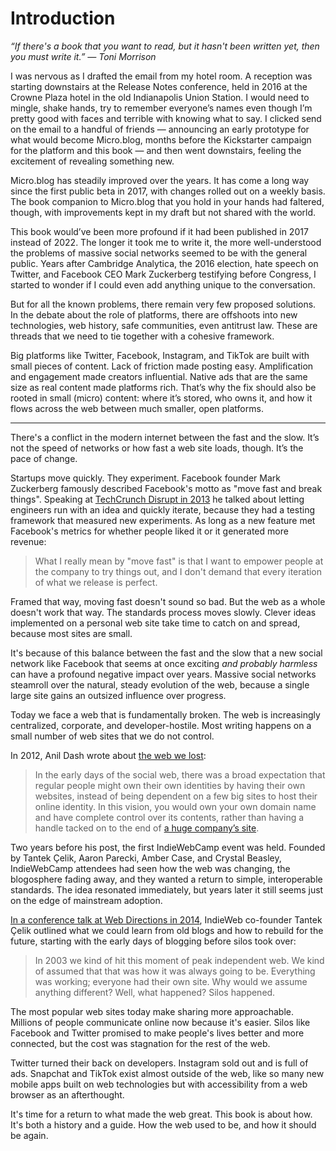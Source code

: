 # Introduction

_“If there's a book that you want to read, but it hasn't been written yet, then you must write it.” ― Toni Morrison_

I was nervous as I drafted the email from my hotel room. A reception was starting downstairs at the Release Notes conference, held in 2016 at the Crowne Plaza hotel in the old Indianapolis Union Station. I would need to mingle, shake hands, try to remember everyone’s names even though I’m pretty good with faces and terrible with knowing what to say. I clicked send on the email to a handful of friends — announcing an early prototype for what would become Micro.blog, months before the Kickstarter campaign for the platform and this book — and then went downstairs, feeling the excitement of revealing something new.

Micro.blog has steadily improved over the years. It has come a long way since the first public beta in 2017, with changes rolled out on a weekly basis. The book companion to Micro.blog that you hold in your hands had faltered, though, with improvements kept in my draft but not shared with the world.

This book would’ve been more profound if it had been published in 2017 instead of 2022. The longer it took me to write it, the more well-understood the problems of massive social networks seemed to be with the general public. Years after Cambridge Analytica, the 2016 election, hate speech on Twitter, and Facebook CEO Mark Zuckerberg testifying before Congress, I started to wonder if I could even add anything unique to the conversation.

But for all the known problems, there remain very few proposed solutions. In the debate about the role of platforms, there are offshoots into new technologies, web history, safe communities, even antitrust law. These are threads that we need to tie together with a cohesive framework.

Big platforms like Twitter, Facebook, Instagram, and TikTok are built with small pieces of content. Lack of friction made posting easy. Amplification and engagement made creators influential. Native ads that are the same size as real content made platforms rich. That’s why the fix should also be rooted in small (micro) content: where it’s stored, who owns it, and how it flows across the web between much smaller, open platforms.

---- 

There's a conflict in the modern internet between the fast and the slow. It’s not the speed of networks or how fast a web site loads, though. It’s the pace of change.

Startups move quickly. They experiment. Facebook founder Mark Zuckerberg famously described Facebook's motto as "move fast and break things". Speaking at [TechCrunch Disrupt in 2013][1] he talked about letting engineers run with an idea and quickly iterate, because they had a testing framework that measured new experiments. As long as a new feature met Facebook's metrics for whether people liked it or it generated more revenue:

> What I really mean by "move fast" is that I want to empower people at the company to try things out, and I don't demand that every iteration of what we release is perfect.

Framed that way, moving fast doesn't sound so bad. But the web as a whole doesn't work that way. The standards process moves slowly. Clever ideas implemented on a personal web site take time to catch on and spread, because most sites are small.

It's because of this balance between the fast and the slow that a new social network like Facebook that seems at once exciting _and probably harmless_ can have a profound negative impact over years. Massive social networks steamroll over the natural, steady evolution of the web, because a single large site gains an outsized influence over progress.

Today we face a web that is fundamentally broken. The web is increasingly centralized, corporate, and developer-hostile. Most writing happens on a small number of web sites that we do not control.

In 2012, Anil Dash wrote about [the web we lost][2]:

> In the early days of the social web, there was a broad expectation that regular people might own their own identities by having their own websites, instead of being dependent on a few big sites to host their online identity. In this vision, you would own your own domain name and have complete control over its contents, rather than having a handle tacked on to the end of [a huge company’s site][3].

Two years before his post, the first IndieWebCamp event was held. Founded by Tantek Çelik, Aaron Parecki, Amber Case, and Crystal Beasley, IndieWebCamp attendees had seen how the web was changing, the blogosphere fading away, and they wanted a return to simple, interoperable standards. The idea resonated immediately, but years later it still seems just on the edge of mainstream adoption.

[In a conference talk at Web Directions in 2014][4], IndieWeb co-founder Tantek Çelik outlined what we could learn from old blogs and how to rebuild for the future, starting with the early days of blogging before silos took over:

> In 2003 we kind of hit this moment of peak independent web. We kind of assumed that that was how it was always going to be. Everything was working; everyone had their own site. Why would we assume anything different? Well, what happened? Silos happened.

The most popular web sites today make sharing more approachable. Millions of people communicate online now because it's easier. Silos like Facebook and Twitter promised to make people's lives better and more connected, but the cost was stagnation for the rest of the web.

Twitter turned their back on developers. Instagram sold out and is full of ads. Snapchat and TikTok exist almost outside of the web, like so many new mobile apps built on web technologies but with accessibility from a web browser as an afterthought.

It's time for a return to what made the web great. This book is about how. It's both a history and a guide. How the web used to be, and how it should be again.

[1]:	https://www.youtube.com/watch?v=V6urvN_4q9I
[2]:	http://anildash.com/2012/12/the-web-we-lost.html
[3]:	http://dashes.com/anil/2009/06/the-future-of-facebook-usernames.html
[4]:	https://www.youtube.com/watch?v=FNr0JNwsLy8